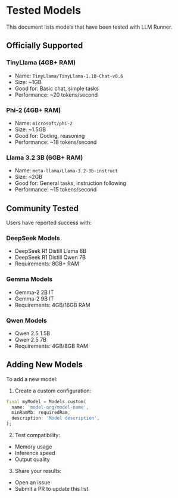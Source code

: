 # Tested Models

This document lists models that have been tested with LLM Runner.

## Officially Supported

### TinyLlama (4GB+ RAM)
- Name: `TinyLlama/TinyLlama-1.1B-Chat-v0.6`
- Size: ~1GB
- Good for: Basic chat, simple tasks
- Performance: ~20 tokens/second

### Phi-2 (4GB+ RAM)
- Name: `microsoft/phi-2`
- Size: ~1.5GB
- Good for: Coding, reasoning
- Performance: ~18 tokens/second

### Llama 3.2 3B (6GB+ RAM)
- Name: `meta-llama/Llama-3.2-3b-instruct`
- Size: ~2GB
- Good for: General tasks, instruction following
- Performance: ~15 tokens/second

## Community Tested

Users have reported success with:

### DeepSeek Models
- DeepSeek R1 Distill Llama 8B
- DeepSeek R1 Distill Qwen 7B
- Requirements: 8GB+ RAM

### Gemma Models
- Gemma-2 2B IT
- Gemma-2 9B IT
- Requirements: 4GB/16GB RAM

### Qwen Models
- Qwen 2.5 1.5B
- Qwen 2.5 7B
- Requirements: 4GB/8GB RAM

## Adding New Models

To add a new model:

1. Create a custom configuration:
```dart
final myModel = Models.custom(
  name: 'model-org/model-name',
  minRamMb: requiredRam,
  description: 'Model description',
);
```

2. Test compatibility:
- Memory usage
- Inference speed
- Output quality

3. Share your results:
- Open an issue
- Submit a PR to update this list 
